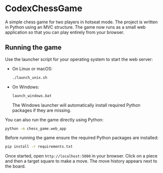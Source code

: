 # CodexChessGame

A simple chess game for two players in hotseat mode. The project is written in Python using an MVC structure.
The game now runs as a small web application so that you can play entirely from your browser.

## Running the game

Use the launcher script for your operating system to start the web server:

- On Linux or macOS:
  ```sh
  ./launch_unix.sh
  ```
- On Windows:
  ```cmd
  launch_windows.bat
  ```
  The Windows launcher will automatically install required Python packages if
  they are missing.

You can also run the game directly using Python:

```sh
python -m chess_game.web_app
```

Before running the game ensure the required Python packages are installed:

```sh
pip install -r requirements.txt
```

Once started, open `http://localhost:5000` in your browser.
Click on a piece and then a target square to make a move. The move history appears next to the board.
